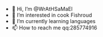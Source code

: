 - 👋 Hi, I’m @WrAtHSaMaEl
- 👀 I’m interested in cook Fishroud
- 🌱 I’m currently learning languages
- 📫 How to reach me qq:285774916

<!---
WrAtHSaMaEl/WrAtHSaMaEl is a ✨ special ✨ repository because its `README.md` (this file) appears on your GitHub profile.
You can click the Preview link to take a look at your changes.
--->
